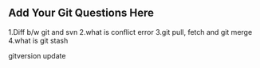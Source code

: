 Add Your Git Questions Here
----------------------------
1.Diff b/w git and svn
2.what is conflict error
3.git pull, fetch and git merge
4.what is git stash

gitversion update

